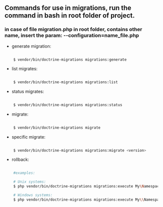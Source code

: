 ## Commands for use in migrations, run the command in bash in root folder of project.

### in case of file migration.php in root folder, contains other name, insert the param: --configuration=name_file.php 

* generate migration:

```bash 
    
    $ vendor/bin/doctrine-migrations migrations:generate    

```

* list migrates:

```bash 
    
    $ vendor/bin/doctrine-migrations migrations:list  

```

* status migrates:

```bash 
    
    $ vendor/bin/doctrine-migrations migrations:status  

```


* migrate:

```bash 
    
    $ vendor/bin/doctrine-migrations migrate  

```

* specific migrate:

```bash 
    
    $ vendor/bin/doctrine-migrations migrations:migrate <version>

```

* rollback:

```bash 
    
    #examples:

    # Unix systems:
    $ php vendor/bin/doctrine-migrations migrations:execute My\Namespace\Version12345 --down

    # Windows systems:
    $ php vendor/bin/doctrine-migrations migrations:execute My\\Namespace\\Version12345 --down
  

```
